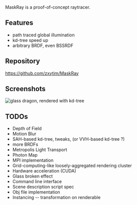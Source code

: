 MaskRay is a proof-of-concept raytracer.

Features
--------
- path traced global illumination
- kd-tree speed up
- arbitrary BRDF, even BSSRDF

Repository
----------
https://github.com/zxytim/MaskRay

Screenshots
-----------
<!--<img class="screenshots" src="http://static.zxytim.com/cg/0-lambertian.png" alt="A first image with Lambertian surface">-->
<!--<img class="screenshots" src="http://static.zxytim.com/cg/1-reflect-refract-simple-caustic.png" alt="reflect and refract, simple caustic">-->
<!--<img class="screenshots" src="http://static.zxytim.com/cg/3-evident-caustic.png" alt="an evident caustic. small light source causes more noise">-->
<!--<img class="screenshots" src="http://static.zxytim.com/cg/4-humanoid.png" alt="a humanoid mesh">-->
<!--<img class="screenshots" src="http://static.zxytim.com/cg/7-glass-dragon-1280x720.png" alt="glass dragon, rendered with kd-tree">-->
<img class="screenshots" src="examples/dragon-4k.png" alt="glass dragon, rendered with kd-tree">

TODOs
-----
- Depth of Field
- Motion Blur
- SAH-based kd-tree, tweaks, (or VVH-based kd-tree ?)
- more BRDFs
- Metropolis Light Transport
- Photon Map
- MPI implementation
- Grid-computing-like loosely-aggregated rendering cluster
- Hardware acceleration (CUDA)
- Glass broken effect
- Command line interface
- Scene description script spec
- Obj file implementation
- Instancing -- transformation on renderable
